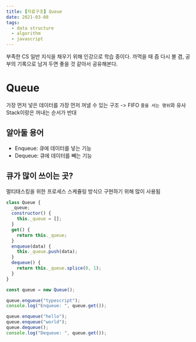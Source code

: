 ```yaml
---
title: [자료구조] Queue
date: 2021-03-08
tags:
  - data structure
  - algorithm
  - javascript
---
```


부족한 CS 일반 지식을 채우기 위해 인강으로 학습 중이다.
까먹을 때 즘 다시 볼 겸, 공부의 기록으로 남겨 두면 좋을 것 같아서 공유해본다.

# Queue

가장 먼저 넣은 데이터를 가장 먼저 꺼낼 수 있는 구조 -> FIFO
`줄을 서는 행위`와 유사
Stack이랑은 꺼내는 순서가 반대

## 알아둘 용어

- Enqueue: 큐에 데이터를 넣는 기능
- Dequeue: 큐에 데이터를 빼는 기능

## 큐가 많이 쓰이는 곳?

멀티태스킹을 위한 프로세스 스케쥴링 방식으 구현하기 위해 많이 사용됨

```javascript
class Queue {
  _queue;
  constructor() {
    this._queue = [];
  }
  get() {
    return this._queue;
  }
  enqueue(data) {
    this._queue.push(data);
  }
  dequeue() {
    return this._queue.splice(0, 1);
  }
}

const queue = new Queue();

queue.enqueue("typescript");
console.log("Enqueue: ", queue.get());

queue.enqueue("hello");
queue.enqueue("world");
queue.dequeue();
console.log("Dequeue: ", queue.get());
```

